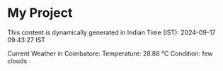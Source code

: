 # My Project

This content is dynamically generated in Indian Time (IST): 2024-09-17 09:43:27 IST


Current Weather in Coimbatore:
Temperature: 28.88 °C
Condition: few clouds
